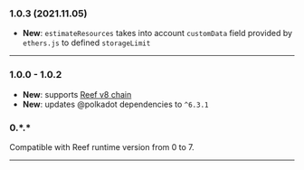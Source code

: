 ### 1.0.3 (2021.11.05)

- **New**: `estimateResources` takes into account `customData` field provided by `ethers.js` to defined `storageLimit`

---

### 1.0.0 - 1.0.2

- **New**: supports [Reef v8 chain](https://github.com/reef-defi/reef-chain/commit/48d31f12a8f5ee636f0620860e137e8e17c75d90)
- **New**: updates @polkadot dependencies to `^6.3.1`

### 0.\*.\* 

Compatible with Reef runtime version from 0 to 7.

---
